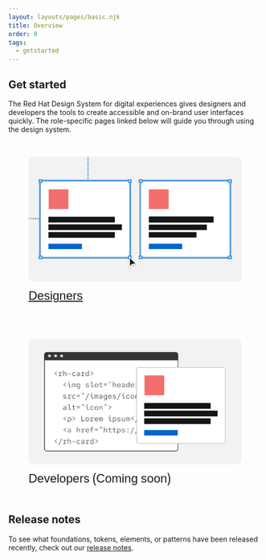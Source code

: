```yaml
---
layout: layouts/pages/basic.njk
title: Overview
order: 0
tags:
  - getstarted
---
```


<style>
  #get-started-nav {
    display: grid;
    grid-template-columns: 1fr;
    gap: var(--rh-space-2xl, 32px);
    margin-block-start: var(--rh-space-2xl, 32px);
  }

  #get-started-nav figcaption {
    font-family: var(--rh-font-family-heading, RedHatDisplay, 'Red Hat Display', 'Noto Sans Arabic', 'Noto Sans Hebrew', 'Noto Sans JP', 'Noto Sans KR', 'Noto Sans Malayalam', 'Noto Sans SC', 'Noto Sans TC', 'Noto Sans Thai', Helvetica, Arial, sans-serif);
    font-size: var(--rh-font-size-heading-sm, 1.5rem);
  }

  @container container (min-width: 567px) {
    #get-started-nav {
      grid-template-columns: 1fr 1fr;
    }
  }

</style>

## Get started

The Red Hat Design System for digital experiences gives designers and developers the tools to create accessible and on-brand user interfaces quickly. The role-specific pages linked below will guide you through using the design system.

<nav id="get-started-nav">
  <a href="/get-started/designers">
    <figure>
      <uxdot-example>
        <img alt="Row of two cards being resized with a mouse pointer" src="/assets/get-started/designers.png">
      </uxdot-example>
      <figcaption>Designers</figcaption>
    </figure>
  </a>
  <figure>
    <uxdot-example>
      <img alt="Card overlapping code editor user interface" src="/assets/get-started/developers.png">
    </uxdot-example>
    <figcaption>Developers (Coming soon)</figcaption>
  </figure>
</nav>

<uxdot-feedback>
  <h2>Release notes</h2>
  <p>To see what foundations, tokens, elements, or patterns have been released recently, check out our <a href="/release-notes">release notes</a>.</p>
</uxdot-feedback>
